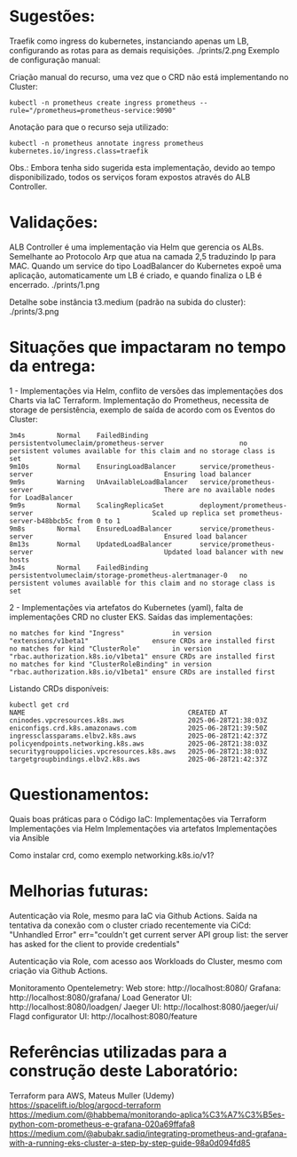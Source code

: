 # Sugestões:
Traefik como ingress do kubernetes, instanciando apenas um LB, configurando as rotas para as demais requisições.
    ./prints/2.png
Exemplo de configuração manual:

Criação manual do recurso, uma vez que o CRD não está implementando no Cluster:
```
kubectl -n prometheus create ingress prometheus --rule="/prometheus=prometheus-service:9090"
```
Anotação para que o recurso seja utilizado:
```
kubectl -n prometheus annotate ingress prometheus kubernetes.io/ingress.class=traefik
```
Obs.: Embora tenha sido sugerida esta implementação, devido ao tempo disponibilizado, todos os serviços foram expostos através do ALB Controller.
# Validações:
ALB Controller é uma implementação via Helm que gerencia os ALBs.
    Semelhante ao Protocolo Arp que atua na camada 2,5 traduzindo Ip para MAC.
    Quando um service do tipo LoadBalancer do Kubernetes expoẽ uma aplicação, automaticamente um LB é criado, e quando finaliza o LB é encerrado.
    ./prints/1.png

Detalhe sobe instância t3.medium (padrão na subida do cluster):
    ./prints/3.png

# Situações que impactaram no tempo da entrega:
1 - Implementações via Helm, conflito de versões das implementações dos Charts via IaC Terraform.
    Implementação do Prometheus, necessita de storage de persistência, exemplo de saída de acordo com os Eventos do Cluster:
```
3m4s        Normal    FailedBinding             persistentvolumeclaim/prometheus-server                   no persistent volumes available for this claim and no storage class is set
9m10s       Normal    EnsuringLoadBalancer      service/prometheus-server                                 Ensuring load balancer
9m9s        Warning   UnAvailableLoadBalancer   service/prometheus-server                                 There are no available nodes for LoadBalancer
9m9s        Normal    ScalingReplicaSet         deployment/prometheus-server                              Scaled up replica set prometheus-server-b48bbcb5c from 0 to 1
9m8s        Normal    EnsuredLoadBalancer       service/prometheus-server                                 Ensured load balancer
8m13s       Normal    UpdatedLoadBalancer       service/prometheus-server                                 Updated load balancer with new hosts
3m4s        Normal    FailedBinding             persistentvolumeclaim/storage-prometheus-alertmanager-0   no persistent volumes available for this claim and no storage class is set
```

2 - Implementações via artefatos do Kubernetes (yaml), falta de implementações CRD no cluster EKS.
Saídas das implementações:
```
no matches for kind "Ingress"            in version "extensions/v1beta1"                ensure CRDs are installed first
no matches for kind "ClusterRole"        in version "rbac.authorization.k8s.io/v1beta1" ensure CRDs are installed first
no matches for kind "ClusterRoleBinding" in version "rbac.authorization.k8s.io/v1beta1" ensure CRDs are installed first
```

Listando CRDs disponíveis:
```
kubectl get crd
NAME                                         CREATED AT
cninodes.vpcresources.k8s.aws                2025-06-28T21:38:03Z
eniconfigs.crd.k8s.amazonaws.com             2025-06-28T21:39:50Z
ingressclassparams.elbv2.k8s.aws             2025-06-28T21:42:37Z
policyendpoints.networking.k8s.aws           2025-06-28T21:38:03Z
securitygrouppolicies.vpcresources.k8s.aws   2025-06-28T21:38:03Z
targetgroupbindings.elbv2.k8s.aws            2025-06-28T21:42:37Z
```

# Questionamentos:
Quais boas práticas para o Código IaC:
    Implementações via Terraform
    Implementações via Helm
    Implementações via artefatos
    Implementações via Ansible

Como instalar crd, como exemplo networking.k8s.io/v1?

# Melhorias futuras:
Autenticação via Role, mesmo para IaC via Github Actions.
Saída na tentativa da conexão com o cluster criado recentemente via CiCd:
"Unhandled Error" err="couldn't get current server API group list: the server has asked for the client to provide credentials"

Autenticação via Role, com acesso aos Workloads do Cluster, mesmo com criação via Github Actions.

Monitoramento Opentelemetry:
Web store: http://localhost:8080/
Grafana: http://localhost:8080/grafana/
Load Generator UI: http://localhost:8080/loadgen/
Jaeger UI: http://localhost:8080/jaeger/ui/
Flagd configurator UI: http://localhost:8080/feature

# Referências utilizadas para a construção deste Laboratório:
Terraform para AWS, Mateus Muller (Udemy)
https://spacelift.io/blog/argocd-terraform
https://medium.com/@habbema/monitorando-aplica%C3%A7%C3%B5es-python-com-prometheus-e-grafana-020a69ffafa8
https://medium.com/@abubakr.sadiq/integrating-prometheus-and-grafana-with-a-running-eks-cluster-a-step-by-step-guide-98a0d094fd85